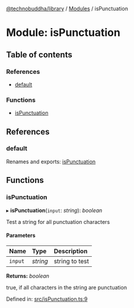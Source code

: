 [@technobuddha/library](../../README.md) / [Modules](../Modules.md) / isPunctuation

# Module: isPunctuation

## Table of contents

### References

- [default](ispunctuation.md#default)

### Functions

- [isPunctuation](ispunctuation.md#ispunctuation)

## References

### default

Renames and exports: [isPunctuation](ispunctuation.md#ispunctuation)

## Functions

### isPunctuation

▸ **isPunctuation**(`input`: *string*): *boolean*

Test a string for all punctuation characters

#### Parameters

| Name | Type | Description |
| :------ | :------ | :------ |
| `input` | *string* | string to test |

**Returns:** *boolean*

true, if all characters in the string are punctuation

Defined in: [src/isPunctuation.ts:9](https://github.com/technobuddha/hill.software/blob/693f679/packages/library/src/isPunctuation.ts#L9)
